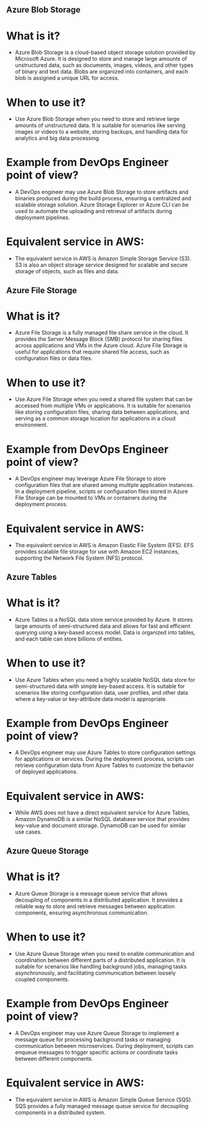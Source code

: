 ## Azure Blob Storage
# What is it?

- Azure Blob Storage is a cloud-based object storage solution provided by Microsoft Azure. It is designed to store and manage large amounts of unstructured data, such as documents, images, videos, and other types of binary and text data. Blobs are organized into containers, and each blob is assigned a unique URL for access.

# When to use it?

- Use Azure Blob Storage when you need to store and retrieve large amounts of unstructured data. It is suitable for scenarios like serving images or videos to a website, storing backups, and handling data for analytics and big data processing.

# Example from DevOps Engineer point of view?

- A DevOps engineer may use Azure Blob Storage to store artifacts and binaries produced during the build process, ensuring a centralized and scalable storage solution. Azure Storage Explorer or Azure CLI can be used to automate the uploading and retrieval of artifacts during deployment pipelines.

# Equivalent service in AWS:

- The equivalent service in AWS is Amazon Simple Storage Service (S3). S3 is also an object storage service designed for scalable and secure storage of objects, such as files and data.

## Azure File Storage
# What is it?

- Azure File Storage is a fully managed file share service in the cloud. It provides the Server Message Block (SMB) protocol for sharing files across applications and VMs in the Azure cloud. Azure File Storage is useful for applications that require shared file access, such as configuration files or data files.

# When to use it?

- Use Azure File Storage when you need a shared file system that can be accessed from multiple VMs or applications. It is suitable for scenarios like storing configuration files, sharing data between applications, and serving as a common storage location for applications in a cloud environment.

# Example from DevOps Engineer point of view?

- A DevOps engineer may leverage Azure File Storage to store configuration files that are shared among multiple application instances. In a deployment pipeline, scripts or configuration files stored in Azure File Storage can be mounted to VMs or containers during the deployment process.

# Equivalent service in AWS:

- The equivalent service in AWS is Amazon Elastic File System (EFS). EFS provides scalable file storage for use with Amazon EC2 instances, supporting the Network File System (NFS) protocol.

## Azure Tables
# What is it?

- Azure Tables is a NoSQL data store service provided by Azure. It stores large amounts of semi-structured data and allows for fast and efficient querying using a key-based access model. Data is organized into tables, and each table can store billions of entities.

# When to use it?

- Use Azure Tables when you need a highly scalable NoSQL data store for semi-structured data with simple key-based access. It is suitable for scenarios like storing configuration data, user profiles, and other data where a key-value or key-attribute data model is appropriate.

# Example from DevOps Engineer point of view?

- A DevOps engineer may use Azure Tables to store configuration settings for applications or services. During the deployment process, scripts can retrieve configuration data from Azure Tables to customize the behavior of deployed applications.

# Equivalent service in AWS:

- While AWS does not have a direct equivalent service for Azure Tables, Amazon DynamoDB is a similar NoSQL database service that provides key-value and document storage. DynamoDB can be used for similar use cases.

## Azure Queue Storage
# What is it?

- Azure Queue Storage is a message queue service that allows decoupling of components in a distributed application. It provides a reliable way to store and retrieve messages between application components, ensuring asynchronous communication.

# When to use it?

- Use Azure Queue Storage when you need to enable communication and coordination between different parts of a distributed application. It is suitable for scenarios like handling background jobs, managing tasks asynchronously, and facilitating communication between loosely coupled components.

# Example from DevOps Engineer point of view?

- A DevOps engineer may use Azure Queue Storage to implement a message queue for processing background tasks or managing communication between microservices. During deployment, scripts can enqueue messages to trigger specific actions or coordinate tasks between different components.

# Equivalent service in AWS:

- The equivalent service in AWS is Amazon Simple Queue Service (SQS). SQS provides a fully managed message queue service for decoupling components in a distributed system.